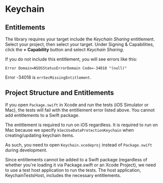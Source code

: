 # Keychain

## Entitlements

The library requires your target include the _Keychain Sharing_ entitlement. Select your project, then select your target. Under Signing & Capabilities, click the **+ Capability** button and select _Keychain Sharing_.

If you do not include this entitlement, you will see errors like this:

```
Error Domain=NSOSStatusErrorDomain Code=-34018 "(null)"
```

Error -34018 is `errSecMissingEntitlement`.

## Project Structure and Entitlements

If you open `Package.swift` in Xcode and run the tests (iOS Simulator or Mac), the tests will fail with the entitlement error listed above. You cannot add entitlements to a Swift package.

The entitlement is required to run on iOS regardless. It is required to run on Mac because we specify `kSecUseDataProtectionKeychain` when creating/updating keychain items.

As such, you need to open `Keychain.xcodeproj` instead of `Package.swift` during development.

Since entitlements cannot be added to a Swift package (regardless of whether you're loading it via Package.swift or an Xcode Project), we need to use a test host application to run the tests. The host application, KeychainTestsHost, includes the necessary entitlements.
